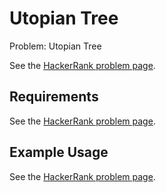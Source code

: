 # Utopian Tree

Problem: Utopian Tree

See the [HackerRank problem page](https://www.hackerrank.com/challenges/utopian-tree).

## Requirements

See the [HackerRank problem page](https://www.hackerrank.com/challenges/utopian-tree).

## Example Usage

See the [HackerRank problem page](https://www.hackerrank.com/challenges/utopian-tree).
